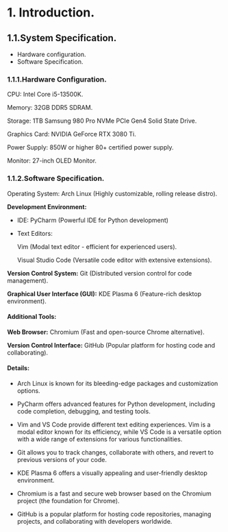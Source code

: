 # 1. Introduction.

## 1.1.System Specification.

 - Hardware configuration.
 - Software Specification.

### 1.1.1.Hardware Configuration.

  CPU: Intel Core i5-13500K.
  
  Memory: 32GB DDR5 SDRAM.
  
  Storage: 1TB Samsung 980 Pro NVMe PCIe Gen4 Solid State Drive.
  
  Graphics Card: NVIDIA GeForce RTX 3080 Ti.

  Power Supply: 850W or higher 80+ certified power supply.

  Monitor: 27-inch OLED Monitor.

### 1.1.2.Software Specification.

  Operating System: Arch Linux (Highly customizable, rolling release distro).

  **Development Environment:**

  - IDE: PyCharm (Powerful IDE for Python development)
    
  - Text Editors:

    Vim (Modal text editor - efficient for experienced users).
    
    Visual Studio Code (Versatile code editor with extensive extensions).

  **Version Control System:** Git (Distributed version control for code management).

  **Graphical User Interface (GUI):** KDE Plasma 6 (Feature-rich desktop environment).

  #### Additional Tools:

  **Web Browser:** Chromium (Fast and open-source Chrome alternative).
  
  **Version Control Interface:** GitHub (Popular platform for hosting code and collaborating).

  #### Details:

  - Arch Linux is known for its bleeding-edge packages and customization options.

  - PyCharm offers advanced features for Python development, including code completion, debugging, and testing tools.
  
  - Vim and VS Code provide different text editing experiences. Vim is a modal editor known for its efficiency, while VS Code is a versatile option with a wide range of extensions for various functionalities.
    
  - Git allows you to track changes, collaborate with others, and revert to previous versions of your code.
    
  - KDE Plasma 6 offers a visually appealing and user-friendly desktop environment.
    
  - Chromium is a fast and secure web browser based on the Chromium project (the foundation for Chrome).
    
  - GitHub is a popular platform for hosting code repositories, managing projects, and collaborating with developers worldwide.
